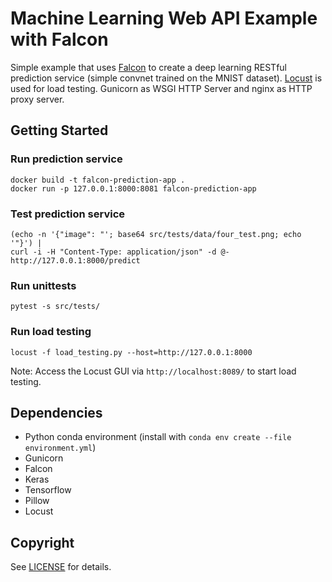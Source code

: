 # Machine Learning Web API Example with Falcon

Simple example that uses [Falcon](https://falconframework.org/) to create a deep learning RESTful prediction service (simple convnet trained on the MNIST dataset). [Locust](https://locust.io/) is used for load testing.
Gunicorn as WSGI HTTP Server and nginx as HTTP proxy server.

## Getting Started

### Run prediction service

```
docker build -t falcon-prediction-app .
docker run -p 127.0.0.1:8000:8081 falcon-prediction-app
```

### Test prediction service

```
(echo -n '{"image": "'; base64 src/tests/data/four_test.png; echo '"}') |
curl -i -H "Content-Type: application/json" -d @- http://127.0.0.1:8000/predict
```

### Run unittests

```
pytest -s src/tests/
```

### Run load testing

```
locust -f load_testing.py --host=http://127.0.0.1:8000
```
Note: Access the Locust GUI via `http://localhost:8089/` to start load testing.

## Dependencies
- Python conda environment (install with `conda env create --file environment.yml`)
- Gunicorn
- Falcon
- Keras
- Tensorflow
- Pillow
- Locust

## Copyright
See [LICENSE](LICENSE) for details.
